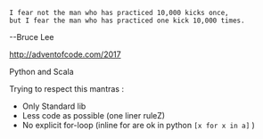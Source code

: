 ```
I fear not the man who has practiced 10,000 kicks once, 
but I fear the man who has practiced one kick 10,000 times.
``` 
--Bruce Lee

http://adventofcode.com/2017

Python and Scala

Trying to respect this mantras :

* Only Standard lib
* Less code as possible (one liner ruleZ)
* No explicit for-loop (inline for are ok in python ```[x for x in a]``` )
